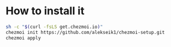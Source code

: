 # How to install it
```bash
sh -c "$(curl -fsLS get.chezmoi.io)"
chezmoi init https://github.com/alekseik1/chezmoi-setup.git
chezmoi apply
```
